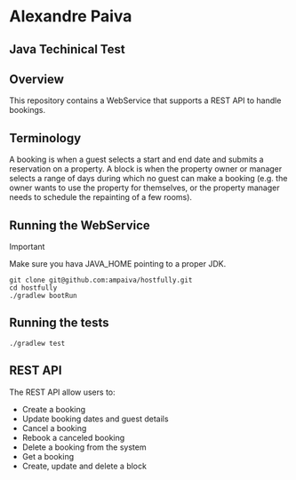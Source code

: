 # Alexandre Paiva
## Java Techinical Test

## Overview
This repository contains a WebService that supports a REST API to handle bookings.

## Terminology
A booking is when a guest selects a start and end date and submits a reservation on a property.
A block is when the property owner or manager selects a range of days during which no guest can make
a booking (e.g. the owner wants to use the property for themselves, or the property manager needs to
schedule the repainting of a few rooms).

## Running the WebService

> [!IMPORTANT]
> Make sure you hava JAVA_HOME pointing to a proper JDK.

```
git clone git@github.com:ampaiva/hostfully.git
cd hostfully
./gradlew bootRun
```

## Running the tests

```
./gradlew test
```


## REST API

The REST API allow users to:
- Create a booking
- Update booking dates and guest details
- Cancel a booking
- Rebook a canceled booking
- Delete a booking from the system
- Get a booking
- Create, update and delete a block
